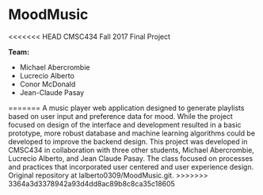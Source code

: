 # MoodMusic
<<<<<<< HEAD
CMSC434 Fall 2017 Final Project

<strong>Team:</strong><ul>
<li>Michael Abercrombie</li>
<li>Lucrecio Alberto</li>
<li>Conor McDonald</li>
<li>Jean-Claude Pasay</li></ul>
=======
A music player web application designed to generate playlists based on user input and preference data for mood. While the project focused on design of the interface and development resulted in a basic prototype, more robust database and machine learning algorithms could be developed to improve the backend design. This project was developed in CMSC434 in collaboration with three other students, Michael Abercrombie, Lucrecio Alberto, and Jean Claude Pasay. The class focused on processes and practices that incorporated user centered and user experience design. Original repository at lalberto0309/MoodMusic.git.
>>>>>>> 3364a3d3378942a93d4dd8ac89b8c8ca35c18605
